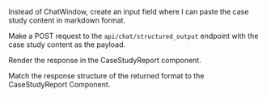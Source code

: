 Instead of ChatWindow, create an input field where I can paste the case study content in markdown format.

Make a POST request to the `api/chat/structured_output` endpoint with the case study content as the payload.

Render the response in the CaseStudyReport component.

Match the response structure of the returned format to the CaseStudyReport Component.
